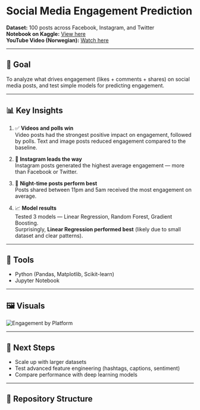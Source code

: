# Social Media Engagement Prediction

**Dataset:** 100 posts across Facebook, Instagram, and Twitter  
**Notebook on Kaggle:** [View here](https://www.kaggle.com/code/umidakhonmuratbekova/engagement-prediction)  
**YouTube Video (Norwegian):** [Watch here](https://lnkd.in/dWdhntiC)

---

## 📌 Goal
To analyze what drives engagement (likes + comments + shares) on social media posts, and test simple models for predicting engagement.

---

## 📊 Key Insights
1. ✅ **Videos and polls win**  
   Video posts had the strongest positive impact on engagement, followed by polls. Text and image posts reduced engagement compared to the baseline.

2. 📱 **Instagram leads the way**  
   Instagram posts generated the highest average engagement — more than Facebook or Twitter.

3. 🌙 **Night-time posts perform best**  
   Posts shared between 11pm and 5am received the most engagement on average.

4. 📈 **Model results**  
   Tested 3 models — Linear Regression, Random Forest, Gradient Boosting.  
   Surprisingly, **Linear Regression performed best** (likely due to small dataset and clear patterns).

---

## 🔧 Tools
- Python (Pandas, Matplotlib, Scikit-learn)  
- Jupyter Notebook  

---

## 🖼️ Visuals
![Engagement by Platform](images/engagement_by_platform.png)  


---

## 🚀 Next Steps
- Scale up with larger datasets  
- Test advanced feature engineering (hashtags, captions, sentiment)  
- Compare performance with deep learning models  

---

## 📂 Repository Structure
